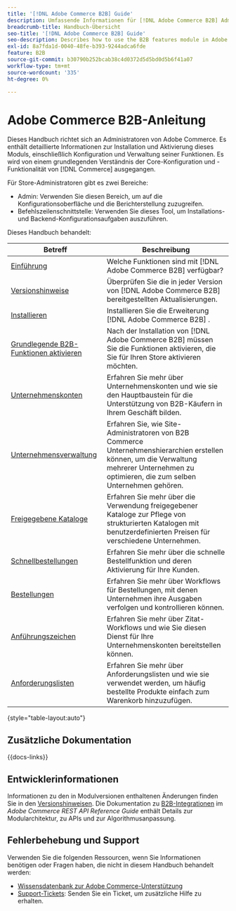 ```yaml
---
title: '[!DNL Adobe Commerce B2B] Guide'
description: Umfassende Informationen für [!DNL Adobe Commerce B2B] Administratoren, einschließlich Installation und Konfiguration.
breadcrumb-title: Handbuch-Übersicht
seo-title: '[!DNL Adobe Commerce B2B] Guide'
seo-description: Describes how to use the B2B features module in Adobe Commerce.
exl-id: 8a7fda1d-0040-48fe-b393-9244adca6fde
feature: B2B
source-git-commit: b30790b252bcab38c4d0372d5d5bd0d5b6f41a07
workflow-type: tm+mt
source-wordcount: '335'
ht-degree: 0%

---
```


# Adobe Commerce B2B-Anleitung

Dieses Handbuch richtet sich an Administratoren von Adobe Commerce. Es enthält detaillierte Informationen zur Installation und Aktivierung dieses Moduls, einschließlich Konfiguration und Verwaltung seiner Funktionen. Es wird von einem grundlegenden Verständnis der Core-Konfiguration und -Funktionalität von [!DNL Commerce] ausgegangen.

Für Store-Administratoren gibt es zwei Bereiche:

- Admin: Verwenden Sie diesen Bereich, um auf die Konfigurationsoberfläche und die Berichterstellung zuzugreifen.
- Befehlszeilenschnittstelle: Verwenden Sie dieses Tool, um Installations- und Backend-Konfigurationsaufgaben auszuführen.

Dieses Handbuch behandelt:

| Betreff | Beschreibung |
| ------- | ----------- |
| [Einführung](introduction.md) | Welche Funktionen sind mit [!DNL Adobe Commerce B2B] verfügbar? |
| [Versionshinweise](release-notes.md) | Überprüfen Sie die in jeder Version von [!DNL Adobe Commerce B2B] bereitgestellten Aktualisierungen. |
| [Installieren](install.md) | Installieren Sie die Erweiterung [!DNL Adobe Commerce B2B] . |
| [ Grundlegende B2B-Funktionen aktivieren](enable-basic-features.md) | Nach der Installation von [!DNL Adobe Commerce B2B] müssen Sie die Funktionen aktivieren, die Sie für Ihren Store aktivieren möchten. |
| [Unternehmenskonten](account-companies.md) | Erfahren Sie mehr über Unternehmenskonten und wie sie den Hauptbaustein für die Unterstützung von B2B-Käufern in Ihrem Geschäft bilden. |
| [Unternehmensverwaltung](manage-companies.md) | Erfahren Sie, wie Site-Administratoren von B2B Commerce Unternehmenshierarchien erstellen können, um die Verwaltung mehrerer Unternehmen zu optimieren, die zum selben Unternehmen gehören. |
| [Freigegebene Kataloge](catalog-shared.md) | Erfahren Sie mehr über die Verwendung freigegebener Kataloge zur Pflege von strukturierten Katalogen mit benutzerdefinierten Preisen für verschiedene Unternehmen. |
| [Schnellbestellungen](quick-order.md) | Erfahren Sie mehr über die schnelle Bestellfunktion und deren Aktivierung für Ihre Kunden. |
| [Bestellungen ](purchase-order-flow.md) | Erfahren Sie mehr über Workflows für Bestellungen, mit denen Unternehmen ihre Ausgaben verfolgen und kontrollieren können. |
| [Anführungszeichen](quotes.md) | Erfahren Sie mehr über Zitat-Workflows und wie Sie diesen Dienst für Ihre Unternehmenskonten bereitstellen können. |
| [Anforderungslisten](requisition-lists.md) | Erfahren Sie mehr über Anforderungslisten und wie sie verwendet werden, um häufig bestellte Produkte einfach zum Warenkorb hinzuzufügen. |

{style="table-layout:auto"}

## Zusätzliche Dokumentation

{{docs-links}}

## Entwicklerinformationen

Informationen zu den in Modulversionen enthaltenen Änderungen finden Sie in den [Versionshinweisen](release-notes.md). Die Dokumentation zu [B2B-Integrationen](https://developer.adobe.com/commerce/webapi/rest/b2b/) im _Adobe Commerce REST API Reference Guide_ enthält Details zur Modularchitektur, zu APIs und zur Algorithmusanpassung.

## Fehlerbehebung und Support

Verwenden Sie die folgenden Ressourcen, wenn Sie Informationen benötigen oder Fragen haben, die nicht in diesem Handbuch behandelt werden:

- [Wissensdatenbank zur Adobe Commerce-Unterstützung](https://experienceleague.adobe.com/docs/commerce-knowledge-base/kb/overview.html)
- [Support-Tickets](https://experienceleague.adobe.com/docs/commerce-knowledge-base/kb/help-center-guide/magento-help-center-user-guide.html#submit-ticket): Senden Sie ein Ticket, um zusätzliche Hilfe zu erhalten.
